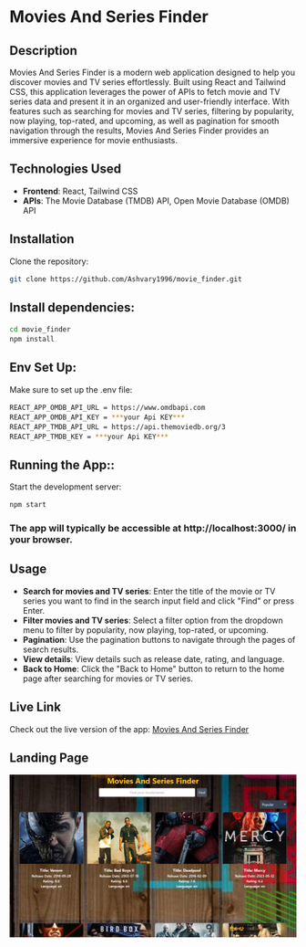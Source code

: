 # Movies And Series Finder

## Description

Movies And Series Finder is a modern web application designed to help you discover movies and TV series effortlessly. Built using React and Tailwind CSS, this application leverages the power of APIs to fetch movie and TV series data and present it in an organized and user-friendly interface. With features such as searching for movies and TV series, filtering by popularity, now playing, top-rated, and upcoming, as well as pagination for smooth navigation through the results, Movies And Series Finder provides an immersive experience for movie enthusiasts.

## Technologies Used

- **Frontend**: React, Tailwind CSS
- **APIs**: The Movie Database (TMDB) API, Open Movie Database (OMDB) API

## Installation

Clone the repository:

```bash
git clone https://github.com/Ashvary1996/movie_finder.git

```

## Install dependencies:

```bash
cd movie_finder
npm install
```

## Env Set Up:

Make sure to set up the .env file:

```bash
REACT_APP_OMDB_API_URL = https://www.omdbapi.com
REACT_APP_OMDB_API_KEY = ***your Api KEY***
REACT_APP_TMDB_API_URL = https://api.themoviedb.org/3
REACT_APP_TMDB_KEY = ***your Api KEY***

```

## Running the App::

Start the development server:

```bash
npm start
```

### The app will typically be accessible at http://localhost:3000/ in your browser.

## Usage

- **Search for movies and TV series**: Enter the title of the movie or TV series you want to find in the search input field and click "Find" or press Enter.
- **Filter movies and TV series**: Select a filter option from the dropdown menu to filter by popularity, now playing, top-rated, or upcoming.
- **Pagination**: Use the pagination buttons to navigate through the pages of search results.
- **View details**: View details such as release date, rating, and language.
- **Back to Home**: Click the "Back to Home" button to return to the home page after searching for movies or TV series.

## Live Link

Check out the live version of the app: [Movies And Series Finder](https://movies-finder-app-v2.netlify.app/)

## Landing Page
![Image Title](/src/movieandserieshome.png)

